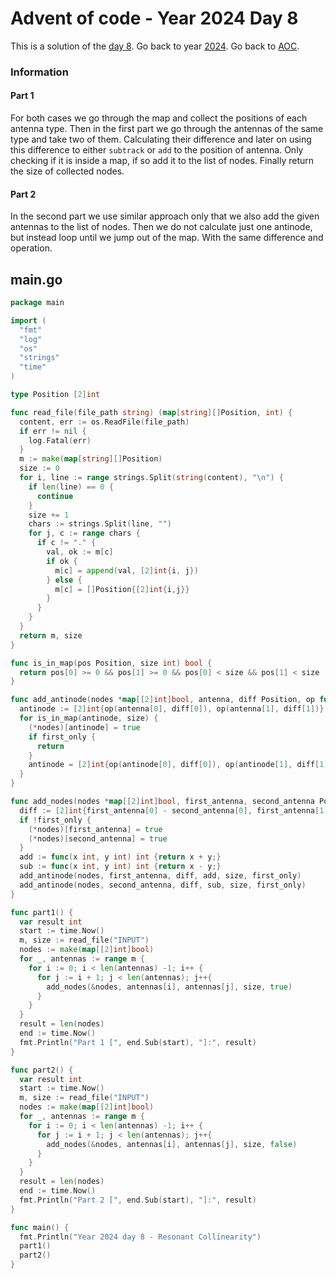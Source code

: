 # Advent of code - Year 2024 Day 8

This is a solution of the [day 8](https://adventofcode.com/2024/day/8). Go back to year [2024](2024.md). Go back to [AOC](../adventofcode.md).

### Information

#### Part 1

For both cases we go through the map and collect the positions of each antenna type. Then in the first part we go through the antennas of the same type and take two of them. Calculating their difference and later on using this difference to either `subtrack` or `add` to the position of antenna. Only checking if it is inside a map, if so add it to the list of nodes. Finally return the size of collected nodes.

#### Part 2

In the second part we use similar approach only that we also add the given antennas to the list of nodes. Then we do not calculate just one antinode, but instead loop until we jump out of the map. With the same difference and operation.

## main.go

```go
package main

import (
  "fmt"
  "log"
  "os"
  "strings"
  "time"
)

type Position [2]int

func read_file(file_path string) (map[string][]Position, int) {
  content, err := os.ReadFile(file_path)
  if err != nil {
    log.Fatal(err)
  }
  m := make(map[string][]Position)
  size := 0
  for i, line := range strings.Split(string(content), "\n") {
    if len(line) == 0 {
      continue
    }
    size += 1
    chars := strings.Split(line, "")
    for j, c := range chars {
      if c != "." {
        val, ok := m[c]
        if ok {
          m[c] = append(val, [2]int{i, j})
        } else {
          m[c] = []Position{[2]int{i,j}}
        }
      }
    }
  }
  return m, size
}

func is_in_map(pos Position, size int) bool {
  return pos[0] >= 0 && pos[1] >= 0 && pos[0] < size && pos[1] < size
}

func add_antinode(nodes *map[[2]int]bool, antenna, diff Position, op func(int, int) int, size int, first_only bool) {
  antinode := [2]int{op(antenna[0], diff[0]), op(antenna[1], diff[1])}
  for is_in_map(antinode, size) {
    (*nodes)[antinode] = true
    if first_only {
      return
    }
    antinode = [2]int{op(antinode[0], diff[0]), op(antinode[1], diff[1])}
  }
}

func add_nodes(nodes *map[[2]int]bool, first_antenna, second_antenna Position, size int, first_only bool) {
  diff := [2]int{first_antenna[0] - second_antenna[0], first_antenna[1] - second_antenna[1]}
  if !first_only {
    (*nodes)[first_antenna] = true
    (*nodes)[second_antenna] = true
  }
  add := func(x int, y int) int {return x + y;}
  sub := func(x int, y int) int {return x - y;}
  add_antinode(nodes, first_antenna, diff, add, size, first_only)
  add_antinode(nodes, second_antenna, diff, sub, size, first_only)
}

func part1() {
  var result int
  start := time.Now()
  m, size := read_file("INPUT")
  nodes := make(map[[2]int]bool)
  for _, antennas := range m {
    for i := 0; i < len(antennas) -1; i++ {
      for j := i + 1; j < len(antennas); j++{
        add_nodes(&nodes, antennas[i], antennas[j], size, true)
      }
    }
  }
  result = len(nodes)
  end := time.Now()
  fmt.Println("Part 1 [", end.Sub(start), "]:", result)
}

func part2() {
  var result int
  start := time.Now()
  m, size := read_file("INPUT")
  nodes := make(map[[2]int]bool)
  for _, antennas := range m {
    for i := 0; i < len(antennas) -1; i++ {
      for j := i + 1; j < len(antennas); j++{
        add_nodes(&nodes, antennas[i], antennas[j], size, false)
      }
    }
  }
  result = len(nodes)
  end := time.Now()
  fmt.Println("Part 2 [", end.Sub(start), "]:", result)
}

func main() {
  fmt.Println("Year 2024 day 8 - Resonant Collinearity")
  part1()
  part2()
}
```

